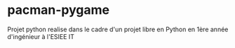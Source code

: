 ﻿# pacman-pygame
Projet python realise dans le cadre d'un projet libre en Python en 1ère année d'ingénieur à l'ESIEE IT
